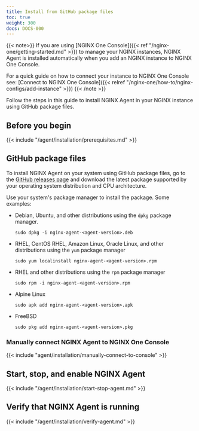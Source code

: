 ```yaml
---
title: Install from GitHub package files
toc: true
weight: 300
docs: DOCS-000
---
```


{{< note>}}
If you are using [NGINX One Console]({{< ref "/nginx-one/getting-started.md" >}})
to manage your NGINX instances, NGINX Agent is installed automatically when you
add an NGINX instance to NGINX One Console.

For a quick guide on how to connect your instance to NGINX One Console see: [Connect to NGINX One Console]({{< relref "/nginx-one/how-to/nginx-configs/add-instance" >}})
{{< /note >}}

Follow the steps in this guide to install NGINX Agent in your NGINX instance using
GitHub package files.

## Before you begin

{{< include "/agent/installation/prerequisites.md" >}}

## GitHub package files

To install NGINX Agent on your system using GitHub package files, go to the
[GitHub releases page](https://github.com/nginx/agent/releases) and download the
latest package supported by your operating system distribution and CPU architecture.

Use your system's package manager to install the package. Some examples:

- Debian, Ubuntu, and other distributions using the `dpkg` package manager.

   ```shell
   sudo dpkg -i nginx-agent-<agent-version>.deb
   ```

- RHEL, CentOS RHEL, Amazon Linux, Oracle Linux, and other distributions using
   the `yum` package manager

  ```shell
  sudo yum localinstall nginx-agent-<agent-version>.rpm
  ```

- RHEL and other distributions using the `rpm` package manager

  ```shell
  sudo rpm -i nginx-agent-<agent-version>.rpm
  ```

- Alpine Linux

  ```shell
  sudo apk add nginx-agent-<agent-version>.apk
  ```

- FreeBSD

  ```shell
  sudo pkg add nginx-agent-<agent-version>.pkg
  ```

### Manually connect NGINX Agent to NGINX One Console

{{< include "agent/installation/manually-connect-to-console" >}}

## Start, stop, and enable NGINX Agent

{{< include "/agent/installation/start-stop-agent.md" >}}

## Verify that NGINX Agent is running

{{< include "/agent/installation/verify-agent.md" >}}